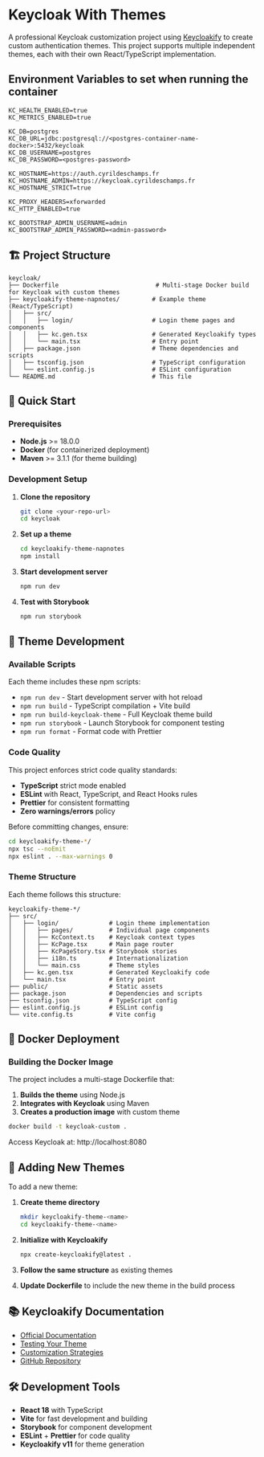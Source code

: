# Keycloak With Themes

A professional Keycloak customization project using [Keycloakify](https://keycloakify.dev) to create custom authentication themes. This project supports multiple independent themes, each with their own React/TypeScript implementation.

## Environment Variables to set when running the container

```
KC_HEALTH_ENABLED=true
KC_METRICS_ENABLED=true

KC_DB=postgres
KC_DB_URL=jdbc:postgresql://<postgres-container-name-docker>:5432/keycloak
KC_DB_USERNAME=postgres
KC_DB_PASSWORD=<postgres-password>

KC_HOSTNAME=https://auth.cyrildeschamps.fr
KC_HOSTNAME_ADMIN=https://keycloak.cyrildeschamps.fr
KC_HOSTNAME_STRICT=true

KC_PROXY_HEADERS=xforwarded
KC_HTTP_ENABLED=true

KC_BOOTSTRAP_ADMIN_USERNAME=admin
KC_BOOTSTRAP_ADMIN_PASSWORD=<admin-password>
```

## 🏗️ Project Structure

```
keycloak/
├── Dockerfile                           # Multi-stage Docker build for Keycloak with custom themes
├── keycloakify-theme-napnotes/         # Example theme (React/TypeScript)
│   ├── src/
│   │   ├── login/                      # Login theme pages and components
│   │   ├── kc.gen.tsx                  # Generated Keycloakify types
│   │   └── main.tsx                    # Entry point
│   ├── package.json                    # Theme dependencies and scripts
│   ├── tsconfig.json                   # TypeScript configuration
│   └── eslint.config.js                # ESLint configuration
└── README.md                           # This file
```

## 🚀 Quick Start

### Prerequisites

- **Node.js** >= 18.0.0
- **Docker** (for containerized deployment)
- **Maven** >= 3.1.1 (for theme building)

### Development Setup

1. **Clone the repository**

   ```bash
   git clone <your-repo-url>
   cd keycloak
   ```

2. **Set up a theme**

   ```bash
   cd keycloakify-theme-napnotes
   npm install
   ```

3. **Start development server**

   ```bash
   npm run dev
   ```

4. **Test with Storybook**
   ```bash
   npm run storybook
   ```

## 🎨 Theme Development

### Available Scripts

Each theme includes these npm scripts:

- `npm run dev` - Start development server with hot reload
- `npm run build` - TypeScript compilation + Vite build
- `npm run build-keycloak-theme` - Full Keycloak theme build
- `npm run storybook` - Launch Storybook for component testing
- `npm run format` - Format code with Prettier

### Code Quality

This project enforces strict code quality standards:

- **TypeScript** strict mode enabled
- **ESLint** with React, TypeScript, and React Hooks rules
- **Prettier** for consistent formatting
- **Zero warnings/errors** policy

Before committing changes, ensure:

```bash
cd keycloakify-theme-*/
npx tsc --noEmit
npx eslint . --max-warnings 0
```

### Theme Structure

Each theme follows this structure:

```
keycloakify-theme-*/
├── src/
│   ├── login/              # Login theme implementation
│   │   ├── pages/          # Individual page components
│   │   ├── KcContext.ts    # Keycloak context types
│   │   ├── KcPage.tsx      # Main page router
│   │   ├── KcPageStory.tsx # Storybook stories
│   │   ├── i18n.ts         # Internationalization
│   │   └── main.css        # Theme styles
│   ├── kc.gen.tsx          # Generated Keycloakify code
│   └── main.tsx            # Entry point
├── public/                 # Static assets
├── package.json            # Dependencies and scripts
├── tsconfig.json           # TypeScript config
├── eslint.config.js        # ESLint config
└── vite.config.ts          # Vite config
```

## 🐳 Docker Deployment

### Building the Docker Image

The project includes a multi-stage Dockerfile that:

1. **Builds the theme** using Node.js
2. **Integrates with Keycloak** using Maven
3. **Creates a production image** with custom theme

```bash
docker build -t keycloak-custom .
```

Access Keycloak at: http://localhost:8080

## 🎯 Adding New Themes

To add a new theme:

1. **Create theme directory**

   ```bash
   mkdir keycloakify-theme-<name>
   cd keycloakify-theme-<name>
   ```

2. **Initialize with Keycloakify**

   ```bash
   npx create-keycloakify@latest .
   ```

3. **Follow the same structure** as existing themes
4. **Update Dockerfile** to include the new theme in the build process

## 📚 Keycloakify Documentation

- [Official Documentation](https://docs.keycloakify.dev)
- [Testing Your Theme](https://docs.keycloakify.dev/testing-your-theme)
- [Customization Strategies](https://docs.keycloakify.dev/customization-strategies)
- [GitHub Repository](https://github.com/keycloakify/keycloakify)

## 🛠️ Development Tools

- **React 18** with TypeScript
- **Vite** for fast development and building
- **Storybook** for component development
- **ESLint** + **Prettier** for code quality
- **Keycloakify v11** for theme generation
